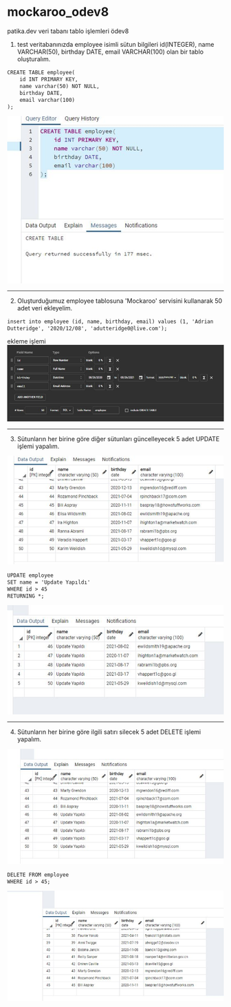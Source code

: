 # mockaroo_odev8
patika.dev veri tabanı tablo işlemleri ödev8

1) test veritabanınızda employee isimli sütun bilgileri id(INTEGER), name VARCHAR(50), birthday DATE, email VARCHAR(100) olan bir tablo oluşturalım.
```
CREATE TABLE employee(
	id INT PRIMARY KEY,
	name varchar(50) NOT NULL,
	birthday DATE,
	email varchar(100)
);
```
![1](islem_1.jpg)
***
2) Oluşturduğumuz employee tablosuna 'Mockaroo' servisini kullanarak 50 adet veri ekleyelim.
```
insert into employee (id, name, birthday, email) values (1, 'Adrian Dutteridge', '2020/12/08', 'adutteridge0@live.com');
```
ekleme işlemi
![2](islem_2.jpg)
***
3) Sütunların her birine göre diğer sütunları güncelleyecek 5 adet UPDATE işlemi yapalım.

![3](islem_3.jpg)

```
UPDATE employee
SET name = 'Update Yapıldı'
WHERE id > 45
RETURNING *;
```
![4](islem_4.jpg)
***
4) Sütunların her birine göre ilgili satırı silecek 5 adet DELETE işlemi yapalım.

![5](islem_5.jpg)
```
DELETE FROM employee
WHERE id > 45;
```
![6](islem_6.jpg)